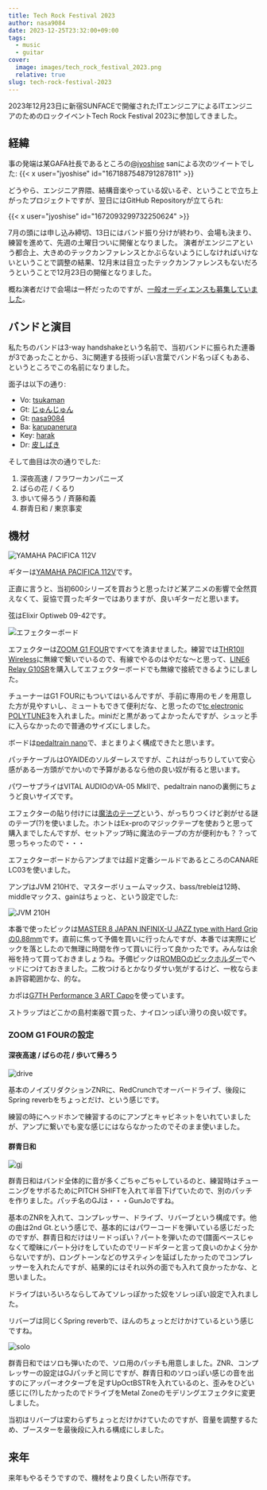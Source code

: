 ```yaml
---
title: Tech Rock Festival 2023
author: nasa9084
date: 2023-12-25T23:32:00+09:00
tags:
  - music
  - guitar
cover:
  image: images/tech_rock_festival_2023.png
  relative: true
slug: tech-rock-festival-2023
---
```


2023年12月23日に新宿SUNFACEで開催されたITエンジニアによるITエンジニアのためのロックイベントTech Rock Festival 2023に参加してきました。

## 経緯

事の発端は某GAFA社長であるところの[@jyoshise](https://twitter.com/jyoshise) sanによる次のツイートでした:
{{< x user="jyoshise" id="1671887548791287811" >}}

どうやら、エンジニア界隈、結構音楽やっている奴いるぞ、ということで立ち上がったプロジェクトですが、翌日にはGitHub Repositoryが立てられ:

{{< x user="jyoshise" id="1672093299732250624" >}}

7月の頭には申し込み締切、13日にはバンド振り分けが終わり、会場も決まり、練習を進めて、先週の土曜日ついに開催となりました。
演者がエンジニアという都合上、大きめのテックカンファレンスとかぶらないようにしなければいけないということで調整の結果、12月末は目立ったテックカンファレンスもないだろうということで12月23日の開催となりました。

概ね演者だけで会場は一杯だったのですが、[一般オーディエンスも募集していました](https://trf.connpass.com/event/293949/)。

## バンドと演目

私たちのバンドは3-way handshakeという名前で、当初バンドに振られた連番が3であったことから、3に関連する技術っぽい言葉でバンド名っぽくもある、というところでこの名前になりました。

面子は以下の通り:

* Vo: [tsukaman](https://twitter.com/tsukaman)
* Gt: [じゅんじゅん](https://twitter.com/yoshiyama_hana)
* Gt: [nasa9084](https://twitter.com/nasa9084)
* Ba: [karupanerura](https://twitter.com/karupanerura)
* Key: [harak](https://twitter.com/yb300k)
* Dr: [皮しばき](https://twitter.com/r315dr)

そして曲目は次の通りでした:

1. 深夜高速 / フラワーカンパニーズ
2. ばらの花 / くるり
3. 歩いて帰ろう / 斉藤和義
4. 群青日和 / 東京事変

## 機材

![YAMAHA PACIFICA 112V](images/guitar.jpg)

ギターは[YAMAHA PACIFICA 112V](https://jp.yamaha.com/products/musical_instruments/guitars_basses/el_guitars/pacifica/pac_100.html)です。

正直に言うと、当初600シリーズを買おうと思ったけど某アニメの影響で全然買えなくて、妥協で買ったギターではありますが、良いギターだと思います。

弦はElixir Optiweb 09-42です。

![エフェクターボード](images/effector.jpg)

エフェクターは[ZOOM G1 FOUR](https://zoomcorp.com/ja/jp/multi-effects/guitar-effects/g1-four-g1x-four/)ですべてを済ませました。練習では[THR10II Wireless](https://jp.yamaha.com/products/musical_instruments/guitars_basses/amps_accessories/thr-ii/index.html)に無線で繋いでいるので、有線でやるのはやだな〜と思って、[LINE6 Relay G10SR](https://line6.jp/products/accessory/#G10SR)を購入してエフェクターボードでも無線で接続できるようにしました。

チューナーはG1 FOURにもついてはいるんですが、手前に専用のモノを用意した方が見やすいし、ミュートもできて便利だな、と思ったので[tc electronic POLYTUNE3](https://www.tcelectronic.com/product.html?modelCode=P0CM0)を入れました。miniだと黒があってよかったんですが、シュッと手に入らなかったので普通のサイズにしました。

ボードは[pedaltrain nano](https://pedaltrain.com/products/pt-nano-sc)で、まとまりよく構成できたと思います。

パッチケーブルはOYAIDEのソルダーレスですが、これはがっちりしていて安心感がある一方頭がでかいので予算があるなら他の良い奴が有ると思います。

パワーサプライはVITAL AUDIOのVA-05 MkIIで、pedaltrain nanoの裏側にちょうど良いサイズです。

エフェクターの貼り付けには[魔法のテープ](https://amzn.to/48xwDM4)という、がっちりつくけど剥がせる謎のテープ(?)を使いました。ホントはEx-proのマジックテープを使おうと思って購入までしたんですが、セットアップ時に魔法のテープの方が便利かも？？って思っちゃったので・・・

エフェクターボードからアンプまでは超ド定番シールドであるところのCANARE LC03を使いました。

アンプはJVM 210Hで、マスターボリュームマックス、bass/trebleは12時、middleマックス、gainはちょっと、という設定でした:

![JVM 210H](images/amp.jpg)

本番で使ったピックは[MASTER 8 JAPAN INFINIX-U JAZZ type with Hard Gripの0.88mm](https://www.soundhouse.co.jp/products/detail/item/277561/)です。直前に焦って予備を買いに行ったんですが、本番では実際にピックを落としたので無理に時間を作って買いに行って良かったです。みんなは余裕を持って買っておきましょうね。予備ピックは[ROMBOのピックホルダー](https://www.soundhouse.co.jp/products/detail/item/281149/)でヘッドにつけておきました。二枚つけるとかなりダサい気がするけど、一枚ならまぁ許容範囲かな、的な。

カポは[G7TH Performance 3 ART Capo](https://www.g7th.com/p3)を使っています。

ストラップはどこかの島村楽器で買った、ナイロンっぽい滑りの良い奴です。

### ZOOM G1 FOURの設定

#### 深夜高速 / ばらの花 / 歩いて帰ろう

![drive](images/drive.png)

基本のノイズリダクションZNRに、RedCrunchでオーバードライブ、後段にSpring reverbをちょっとだけ、という感じです。

練習の時にヘッドホンで練習するのにアンプとキャビネットをいれていましたが、アンプに繋いでも変な感じにはならなかったのでそのまま使いました。

#### 群青日和

![gj](images/gj.png)

群青日和はバンド全体的に音が多くごちゃごちゃしているのと、練習時はチューニングをサボるためにPITCH SHIFTを入れて半音下げていたので、別のパッチを作りました。パッチ名のGJは・・・GunJoですね。

基本のZNRを入れて、コンプレッサー、ドライブ、リバーブという構成です。他の曲は2nd Gt.という感じで、基本的にはパワーコードを弾いている感じだったのですが、群青日和だけはリードっぽい？パートを弾いたので(譜面ベースじゃなくて曖昧にパート分けをしていたのでリードギターと言って良いのかよく分からないですが)、ロングトーンなどのサスティンを延ばしたかったのでコンプレッサーを入れたんですが、結果的にはそれ以外の面でも入れて良かったかな、と思いました。

ドライブはいろいろならしてみてソレっぽかった奴をソレっぽい設定で入れました。

リバーブは同じくSpring reverbで、ほんのちょっとだけかけているという感じですね。

![solo](images/solo.png)

群青日和ではソロも弾いたので、ソロ用のパッチも用意しました。ZNR、コンプレッサーの設定はGJパッチと同じですが、群青日和のソロっぽい感じの音を出すのにアッパーオクターブを足すUpOctBSTRを入れているのと、歪みをひどい感じに(?)したかったのでドライブをMetal Zoneのモデリングエフェクタに変更しました。

当初はリバーブは変わらずちょっとだけかけていたのですが、音量を調整するため、ブースターを最後段に入れる構成にしました。

## 来年

来年もやるそうですので、機材をより良くしたい所存です。
